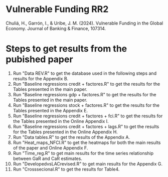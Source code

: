 # Vulnerable Funding RR2
Chuliá, H., Garrón, I., & Uribe, J. M. (2024). Vulnerable Funding in the Global Economy. Journal of Banking & Finance, 107314.


# Steps to get results from the pubished paper

1. Run "Data REV.R" to get the database used in the following steps and results for the Appendix B.
2. Run "Baseline regressions credit + factores.R" to get the results for the Tables presented in the main paper.
3. Run "Baseline regressions gdp + factores.R" to get the results for the Tables presented in the main paper.
4. Run "Baseline regressions stock + factores.R" to get the results for the Tables presented in the Appendix E.
5. Run "Baseline regressions credit + factores + fci.R" to get the results for the Tables presented in the Online Appendix I.
6. Run "Baseline regressions credit + factores + lags.R" to get the results for the Tables presented in the Online Appendix H.
7. Run "Data tables.R" to get the results of the Appendix A.
8. Run "Heat_maps_NFCI.R" to get the heatmaps for both the main results of the paper and Online Appendix F.
9. Run "Time_reg.R" to get main results for the time series relationship between GaR and CaR estimates.
10. Run "DevelopedvsLACrevised.R" to get main results for the Appendix G.
11. Run "Crosssecional.R" to get the results for Table4.
